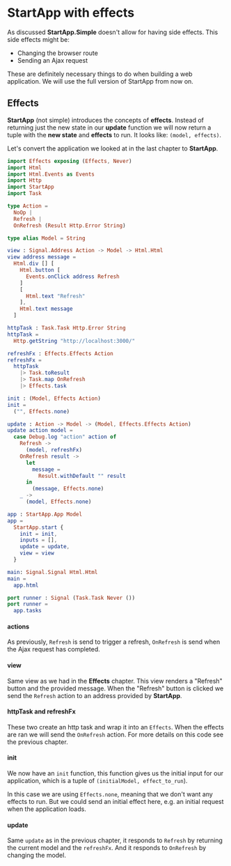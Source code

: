 # StartApp with effects

As discussed __StartApp.Simple__ doesn't allow for having side effects. This side effects might be:

- Changing the browser route
- Sending an Ajax request

These are definitely necessary things to do when building a web application. We will use the full version of StartApp from now on.

## Effects

__StartApp__ (not simple) introduces the concepts of __effects__. Instead of returning just the new state in our __update__ function we will now return a tuple with the __new state__ and __effects__ to run. It looks like: `(model, effects)`.

Let's convert the application we looked at in the last chapter to __StartApp__.

```elm
import Effects exposing (Effects, Never)
import Html
import Html.Events as Events
import Http
import StartApp
import Task

type Action =
  NoOp |
  Refresh |
  OnRefresh (Result Http.Error String)

type alias Model = String

view : Signal.Address Action -> Model -> Html.Html
view address message =  
  Html.div [] [
    Html.button [
      Events.onClick address Refresh
    ]
    [
      Html.text "Refresh"
    ],
    Html.text message
  ]

httpTask : Task.Task Http.Error String
httpTask =
  Http.getString "http://localhost:3000/"

refreshFx : Effects.Effects Action
refreshFx =
  httpTask
    |> Task.toResult
    |> Task.map OnRefresh
    |> Effects.task

init : (Model, Effects Action)
init =
  ("", Effects.none)

update : Action -> Model -> (Model, Effects.Effects Action)
update action model =
  case Debug.log "action" action of
    Refresh ->
      (model, refreshFx)
    OnRefresh result ->
      let
        message =
          Result.withDefault "" result
      in
        (message, Effects.none)
    _ ->
      (model, Effects.none)

app : StartApp.App Model
app = 
  StartApp.start {
    init = init,
    inputs = [],
    update = update,
    view = view
  }

main: Signal.Signal Html.Html
main =
  app.html

port runner : Signal (Task.Task Never ())
port runner =
  app.tasks
```

#### actions

As previously, `Refresh` is send to trigger a refresh, `OnRefresh` is send when the Ajax request has completed.

#### view

Same view as we had in the __Effects__ chapter. This view renders a "Refresh" button and the provided message. When the "Refresh" button is clicked we send the `Refresh` action to an address provided by __StartApp__.

#### httpTask and refreshFx

These two create an http task and wrap it into an `Effects`. When the effects are ran we will send the `OnRefresh` action. For more details on this code see the previous chapter.

#### init

We now have an `init` function, this function gives us the initial input for our application, which is a tuple of `(initialModel, effect_to_run`).

In this case we are using `Effects.none`, meaning that we don't want any effects to run. But we could send an initial effect here, e.g. an initial request when the application loads.

#### update

Same `update` as in the previous chapter, it responds to `Refresh` by returning the current model and the `refreshFx`. And it responds to `OnRefresh` by changing the model.

